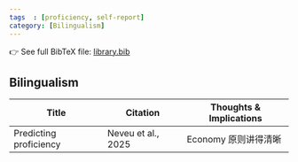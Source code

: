 ```yaml
---
tags  : [proficiency, self-report]
category: [Bilingualism]
---
```

👉 See full BibTeX file: [library.bib](../library.bib)

## Bilingualism

| Title | Citation | Thoughts & Implications |
|------|---------|--------------------|
| Predicting proficiency | Neveu et al., 2025 | Economy 原则讲得清晰 |
